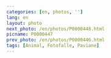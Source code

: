 ```yaml
---
categories: [en, photos, '']
lang: en
layout: photo
next_photo: /en/photos/P0000448.html
picname: P0000447
prev_photo: /en/photos/P0000446.html
tags: [Animal, Fotofalle, Paviane]
---
```

